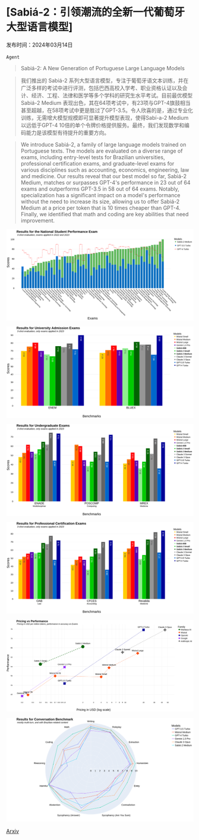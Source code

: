 # [Sabiá-2：引领潮流的全新一代葡萄牙大型语言模型]

发布时间：2024年03月14日

`Agent`

> Sabiá-2: A New Generation of Portuguese Large Language Models

> 我们推出的 Sabiá-2 系列大型语言模型，专注于葡萄牙语文本训练，并在广泛多样的考试中进行评测，包括巴西高校入学考、职业资格认证以及会计、经济、工程、法律和医学等多个学科的研究生水平考试。目前最优模型 Sabiá-2 Medium 表现出色，其在64项考试中，有23项与GPT-4旗鼓相当甚至超越，在58项考试中更是胜过了GPT-3.5。令人欣喜的是，通过专业化训练，无需增大模型规模即可显著提升模型表现，使得Sabí-a-2 Medium以远低于GPT-4 10倍的单个令牌价格提供服务。最终，我们发现数学和编码能力是该模型有待提升的重要方向。

> We introduce Sabiá-2, a family of large language models trained on Portuguese texts. The models are evaluated on a diverse range of exams, including entry-level tests for Brazilian universities, professional certification exams, and graduate-level exams for various disciplines such as accounting, economics, engineering, law and medicine. Our results reveal that our best model so far, Sabiá-2 Medium, matches or surpasses GPT-4's performance in 23 out of 64 exams and outperforms GPT-3.5 in 58 out of 64 exams. Notably, specialization has a significant impact on a model's performance without the need to increase its size, allowing us to offer Sabiá-2 Medium at a price per token that is 10 times cheaper than GPT-4. Finally, we identified that math and coding are key abilities that need improvement.

![Sabiá-2：引领潮流的全新一代葡萄牙大型语言模型](../../../paper_images/2403.09887/Results_for_the_National_Student_Performance_Exam.png)

![Sabiá-2：引领潮流的全新一代葡萄牙大型语言模型](../../../paper_images/2403.09887/Results_for_University_Admission_Exams.png)

![Sabiá-2：引领潮流的全新一代葡萄牙大型语言模型](../../../paper_images/2403.09887/Results_for_Undergraduate_Exams.png)

![Sabiá-2：引领潮流的全新一代葡萄牙大型语言模型](../../../paper_images/2403.09887/Results_for_Professional_Certification_Exams.png)

![Sabiá-2：引领潮流的全新一代葡萄牙大型语言模型](../../../paper_images/2403.09887/pricing_vs_performance.png)

![Sabiá-2：引领潮流的全新一代葡萄牙大型语言模型](../../../paper_images/2403.09887/Results_for_Conversation_Benchmark.png)

[Arxiv](https://arxiv.org/abs/2403.09887)